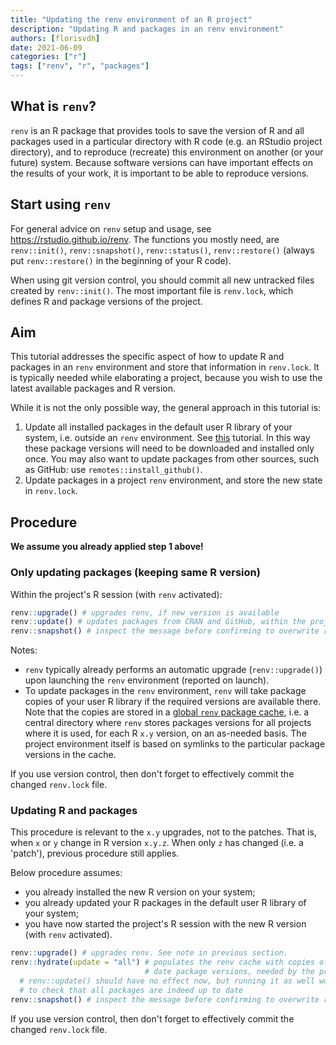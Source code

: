 ```yaml
---
title: "Updating the renv environment of an R project"
description: "Updating R and packages in an renv environment"
authors: [florisvdh]
date: 2021-06-09
categories: ["r"]
tags: ["renv", "r", "packages"]
---
```


## What is `renv`?

`renv` is an R package that provides tools to save the version of R and all packages used in a particular directory with R code (e.g. an RStudio project directory), and to reproduce (recreate) this environment on another (or your future) system.
Because software versions can have important effects on the results of your work, it is important to be able to reproduce versions.

## Start using `renv`

For general advice on `renv` setup and usage, see <https://rstudio.github.io/renv>.
The functions you mostly need, are `renv::init()`, `renv::snapshot()`, `renv::status()`, `renv::restore()` (always put `renv::restore()` in the beginning of your R code).

When using git version control, you should commit all new untracked files created by `renv::init()`.
The most important file is `renv.lock`, which defines R and package versions of the project.

## Aim

This tutorial addresses the specific aspect of how to update R and packages in an `renv` environment and store that information in `renv.lock`.
It is typically needed while elaborating a project, because you wish to use the latest available packages and R version.

While it is not the only possible way, the general approach in this tutorial is:

1. Update all installed packages in the default user R library of your system, i.e. outside an `renv` environment.
See [this](../../installation/user/user_install_r) tutorial.
In this way these package versions will need to be downloaded and installed only once.
You may also want to update packages from other sources, such as GitHub: use `remotes::install_github()`.
1. Update packages in a project `renv` environment, and store the new state in `renv.lock`.

## Procedure

**We assume you already applied step 1 above!**

### Only updating packages (keeping same R version)

Within the project's R session (with `renv` activated):

```r
renv::upgrade() # upgrades renv, if new version is available
renv::update() # updates packages from CRAN and GitHub, within the project
renv::snapshot() # inspect the message before confirming to overwrite renv.lock
```

Notes:

- `renv` typically already performs an automatic upgrade (`renv::upgrade()`) upon launching the `renv` environment (reported on launch).
- To update packages in the `renv` environment, `renv` will take package copies of your user R library if the required versions are available there.
Note that the copies are stored in a [global `renv` package cache](https://rstudio.github.io/renv/articles/renv.html#cache-1), i.e. a central directory where `renv` stores packages versions for all projects where it is used, for each R `x.y` version, on an as-needed basis.
The project environment itself is based on symlinks to the particular package versions in the cache.

If you use version control, then don't forget to effectively commit the changed `renv.lock` file.

### Updating R and packages

This procedure is relevant to the `x.y` upgrades, not to the patches.
That is, when `x` or `y` change in R version `x.y.z`.
When only `z` has changed (i.e. a 'patch'), previous procedure still applies. 

Below procedure assumes:

- you already installed the new R version on your system;
- you already updated your R packages in the default user R library of your system;
- you have now started the project's R session with the new R version (with `renv` activated).

```r
renv::upgrade() # upgrades renv. See note in previous section.
renv::hydrate(update = "all") # populates the renv cache with copies of up to 
                              # date package versions, needed by the project
  # renv::update() should have no effect now, but running it as well won't harm 
  # to check that all packages are indeed up to date
renv::snapshot() # inspect the message before confirming to overwrite renv.lock
```

If you use version control, then don't forget to effectively commit the changed `renv.lock` file.
